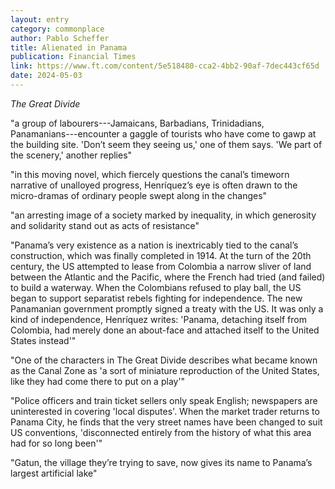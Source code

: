```yaml
---
layout: entry
category: commonplace
author: Pablo Scheffer
title: Alienated in Panama
publication: Financial Times
link: https://www.ft.com/content/5e518480-cca2-4bb2-90af-7dec443cf65d
date: 2024-05-03
---
```


*The Great Divide*

"a group of labourers---Jamaicans, Barbadians, Trinidadians, Panamanians---encounter a gaggle of tourists who have come to gawp at the building site. 'Don’t seem they seeing us,' one of them says. 'We part of the scenery,' another replies"

"in this moving novel, which fiercely questions the canal’s timeworn narrative of unalloyed progress, Henríquez’s eye is often drawn to the micro-dramas of ordinary people swept along in the changes"

"an arresting image of a society marked by inequality, in which generosity and solidarity stand out as acts of resistance"

"Panama’s very existence as a nation is inextricably tied to the canal’s construction, which was finally completed in 1914. At the turn of the 20th century, the US attempted to lease from Colombia a narrow sliver of land between the Atlantic and the Pacific, where the French had tried (and failed) to build a waterway. When the Colombians refused to play ball, the US began to support separatist rebels fighting for independence. The new Panamanian government promptly signed a treaty with the US. It was only a kind of independence, Henríquez writes: 'Panama, detaching itself from Colombia, had merely done an about-face and attached itself to the United States instead'"

"One of the characters in The Great Divide describes what became known as the Canal Zone as 'a sort of miniature reproduction of the United States, like they had come there to put on a play'"

"Police officers and train ticket sellers only speak English; newspapers are uninterested in covering 'local disputes'. When the market trader returns to Panama City, he finds that the very street names have been changed to suit US conventions, 'disconnected entirely from the history of what this area had for so long been'"

"Gatun, the village they’re trying to save, now gives its name to Panama’s largest artificial lake"
